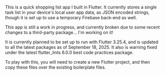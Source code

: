 This is a quick shopping list app I built in Flutter. It currently stores a single task list in your device's local user app data, as JSON encoded strings, 
though it is set up to use a temporary Firebase back-end as well.

This app is still a work in progress, and currently broken due to some recent changes to a third-party package... I'm working on it!

It is currently planned to be set up to run with Flutter 3.25.4, and is updated to all the latest packages as of September 18, 2025. It also is warning fixed 
under the latest flutter_lints 6.0.0 best code practices package.

To play with this, you will need to create a new Flutter project, and then copy these files over the existing boilerplate files.
